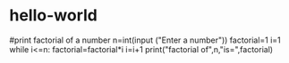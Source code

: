 # hello-world
#print factorial of a number
n=int(input ("Enter a number"))
factorial=1
i=1
while i<=n:
    factorial=factorial*i
    i=i+1
print("factorial of",n,"is=",factorial)

